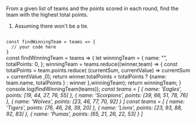 From a given list of teams and the points scored in each round, find the team with the highest total points.

1. Assuming there won't be a tie.

<codeblock language="javascript" type="exercise" testMode="multipleInput">
<code>
const findWinningTeam = teams => {
  // your code here
}
</code>

<solution>
const findWinningTeam = teams => {
  let winningTeam = {
    name: "",
    totalPoints: 0,
  };
  winningTeam = teams.reduce((winner,team) => {
    const totalPoints = team.points.reduce(
      (currentSum, currentValue) => currentSum + currentValue
    ,0);
    return winner.totalPoints < totalPoints ? {name: team.name, totalPoints } : winner
  },winningTeam);
  return winningTeam;
}
</solution>

<testcases>
<caller>
console.log(findWinningTeam(teams));
</caller>
<testcase>
<i>
const teams = [
    {
        name: 'Eagles',
        points: [19, 44, 27, 76, 55]
    },
    {
        name: 'Scorpions',
        points: [39, 66, 51, 78, 76]
    },
    {
        name: 'Wolves',
        points: [23, 46, 77, 70, 92]
    }
]
</i>
</testcase>
<testcase>
<i>
const teams = [
    {
        name: 'Tigers',
        points: [76, 46, 28, 39, 20]
    },
    {
        name: 'Lions',
        points: [23, 93, 88, 92, 83]
    },
    {
        name: 'Pumas',
        points: [65, 21, 26, 22, 53]
    }
]
</i>
</testcase>
</testcases>
</codeblock>